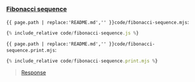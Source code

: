 ### [Fibonacci sequence](code.zip)

`{{ page.path | replace:'README.md','' }}code/fibonacci-sequence.mjs`:

```js
{% include_relative code/fibonacci-sequence.js %}
```

`{{ page.path | replace:'README.md','' }}code/fibonacci-sequence.print.mjs`:

```js
{% include_relative code/fibonacci-sequence.print.mjs %}
```

> [Response](response/fibonacci-sequence.js)
